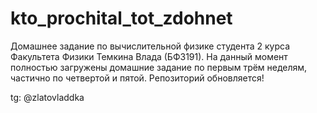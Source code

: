 # kto_prochital_tot_zdohnet
Домашнее задание по вычислительной физике студента 2 курса Факультета Физики Темкина Влада (БФЗ191).
На данный момент полностью загружены домашние задание по первым трём неделям, частично по четвертой и пятой.
Репозиторий обновляется!

tg: @zlatovladdka
